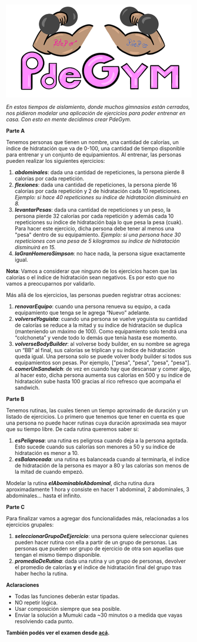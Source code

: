 <img src="https://raw.githubusercontent.com/MumukiProject/mumuki-guia-gobstones-pruebas-contenido-mumuki/master/assets/musculos_sf_v2_1623623551075.png" alt="musculos_sf_v2_1623623551075.png" width="auto" height="auto">

_En estos tiempos de aislamiento, donde muchos gimnasios están cerrados, nos pidieron modelar una aplicación de ejercicios para poder entrenar en casa. Con esto en mente decidimos crear PdeGym._

**Parte A** 

Tenemos personas que tienen un nombre, una cantidad de calorías, un índice de hidratación que va de 0-100, una cantidad de tiempo disponible para entrenar y un conjunto de equipamientos. Al entrenar, las personas pueden realizar los siguientes ejercicios:

1. **_abdominales_**: dada una cantidad de repeticiones, la persona pierde 8 calorías por cada repetición.
2. **_flexiones_**: dada una cantidad de repeticiones, la persona pierde 16 calorías por cada repetición y 2 de hidratación cada 10 repeticiones. _Ejemplo: si hace 40 repeticiones su índice de hidratación disminuirá en 8._
3. **_levantarPesas_**: dada una cantidad de repeticiones y un peso, la persona pierde 32 calorías por cada repetición y además cada 10 repeticiones su índice de hidratación baja lo que pesa la pesa (cuak). Para hacer este ejercicio, dicha persona debe tener al menos una "pesa" dentro de su equipamiento. _Ejemplo: si una persona hace 30 repeticiones con una pesa de 5 kilogramos su índice de hidratación disminuirá en 15._
4. **_laGranHomeroSimpson_**: no hace nada, la persona sigue exactamente igual.

**Nota**: Vamos a considerar que ninguno de los ejercicios hacen que las calorías o el índice de hidratación sean negativos. Es por esto que no vamos a preocuparnos por validarlo.

Más allá de los ejercicios, las personas pueden registrar otras acciones:

1. **_renovarEquipo_**: cuando una persona renueva su equipo, a cada equipamiento que tenga se le agrega “Nuevo” adelante.
2. **_volverseYoguista_**: cuando una persona se vuelve yoguista su cantidad de calorías se reduce a la mitad y su índice de hidratación se duplica (manteniendo un máximo de 100). Como equipamiento solo tendrá una “colchoneta” y vende todo lo demás que tenía hasta ese momento.
3. **_volverseBodyBuilder_**: al volverse body builder, en su nombre se agrega un “BB” al final, sus calorías se triplican y su índice de hidratación queda igual. Una persona solo se puede volver body builder si todos sus equipamientos son pesas. Por ejemplo, ["pesa", "pesa", "pesa", "pesa"].
4. **_comerUnSandwich_**: de vez en cuando hay que descansar y comer algo, al hacer esto, dicha persona aumenta sus calorías en 500 y su índice de hidratación sube hasta 100 gracias al rico refresco que acompaña el sandwich.

**Parte B**

Tenemos rutinas, las cuales tienen un tiempo aproximado de duración y un listado de ejercicios. Lo primero que tenemos que tener en cuenta es que una persona no puede hacer rutinas cuya duración aproximada sea mayor que su tiempo libre. De cada rutina queremos saber si:

1. **_esPeligrosa_**: una rutina es peligrosa cuando deja a la persona agotada. Esto sucede cuando sus calorías son menores a 50 y su índice de hidratación es menor a 10.
2. **_esBalanceada_**: una rutina es balanceada cuando al terminarla, el índice de hidratación de la persona es mayor a 80 y las calorías son menos de la mitad de cuando empezó.

Modelar la rutina **_elAbominableAbdominal_**, dicha rutina dura aproximadamente 1 hora y consiste en hacer 1 abdominal, 2 abdominales, 3 abdominales... hasta el infinito.

**Parte C**

Para finalizar vamos a agregar dos funcionalidades más, relacionadas a los ejercicios grupales:

1. **_seleccionarGrupoDeEjercicio_**: una persona quiere seleccionar quienes pueden hacer rutina con ella a partir de un grupo de personas. Las personas que pueden ser grupo de ejercicio de otra son aquellas que tengan el mismo tiempo disponible.
2. **_promedioDeRutina_**: dada una rutina y un grupo de personas, devolver el promedio de calorías **y** el índice de hidratación final del grupo tras haber hecho la rutina.

**Aclaraciones**

* Todas las funciones deberán estar tipadas.
* NO repetir lógica.
* Usar composición siempre que sea posible.
* Enviar la solución a Mumuki cada ~30 minutos o a medida que vayas resolviendo cada punto.

**También podés ver el examen desde [acá](https://docs.google.com/document/d/1l38tmiE4Qu9kvJv3Ns1qsS_tnh5GOAziAliMLccXkP8/edit).**


